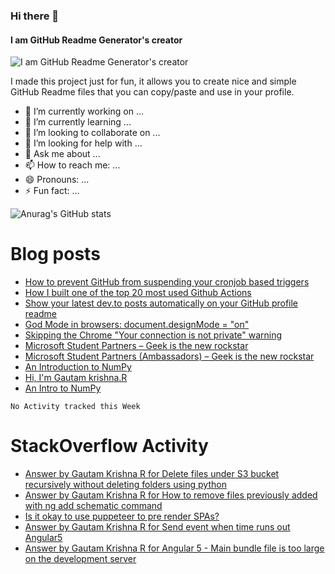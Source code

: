 <!-- **TiG000/TiG000** is a ✨ _special_ ✨ repository because its `README.md` (this file) appears on your GitHub profile. -->
### Hi there 👋
#### I am GitHub Readme Generator's creator
![I am GitHub Readme Generator's creator](https://arturssmirnovs.github.io/github-profile-readme-generator/images/banner.png)

I made this project just for fun, it allows you to create nice and simple GitHub Readme files that you can copy/paste and use in your profile.

- 🔭 I’m currently working on ...
- 🌱 I’m currently learning ...
- 👯 I’m looking to collaborate on ...
- 🤔 I’m looking for help with ...
- 💬 Ask me about ...
- 📫 How to reach me: ...
- 😄 Pronouns: ...
- ⚡ Fun fact: ...
<!-- [![Anurag's GitHub stats](https://github-readme-stats.vercel.app/api?username=TiG000)](https://github.com/anuraghazra/github-readme-stats) -->
![Anurag's GitHub stats](https://github-readme-stats.vercel.app/api?username=TiG000&show_icons=true&theme=prussian)
<!-- [![Top Langs](https://github-readme-stats.vercel.app/api/top-langs/?username=TiG000&layout=compact)](https://github.com/anuraghazra/github-readme-stats) -->
<!-- [![Omid Nikrah Medium](https://github-readme-medium.vercel.app/?username=TiG000)](https://medium.com/@omidnikrah) -->
# Blog posts
<!-- BLOG-POST-LIST:START -->
- [How to prevent GitHub from suspending your cronjob based triggers](https://dev.to/gautamkrishnar/how-to-prevent-github-from-suspending-your-cronjob-based-triggers-knf)
- [How I built one of the top 20 most used Github Actions](https://www.gautamkrishnar.com/how-i-built-one-of-the-top-20-most-used-github-actions/)
- [Show your latest dev.to posts automatically on your GitHub profile readme](https://dev.to/gautamkrishnar/show-your-latest-dev-to-posts-automatically-in-your-github-profile-readme-3nk8)
- [God Mode in browsers: document.designMode = &quot;on&quot;](https://dev.to/gautamkrishnar/god-mode-in-browsers-document-designmode-on-2pmo)
- [Skipping the Chrome &quot;Your connection is not private&quot; warning](https://dev.to/gautamkrishnar/quickbits-1-skipping-the-chrome-your-connection-is-not-private-warning-4kp1)
- [Microsoft Student Partners – Geek is the new rockstar](https://dev.to/gautamkrishnar/microsoft-student-partners--geek-is-the-new-rockstar)
- [Microsoft Student Partners &lpar;Ambassadors&rpar; – Geek is the new rockstar](https://www.gautamkrishnar.com/microsoft-student-partners/)
- [An Introduction to NumPy](https://dev.to/gautamkrishnar/an-introduction-to-numpy)
- [Hi, I&#39;m Gautam krishna.R](https://dev.to/gautamkrishnar/hi-im-gautam-krishnar)
- [An Intro to NumPy](https://www.gautamkrishnar.com/an-intro-to-numpy/)
<!-- BLOG-POST-LIST:END -->

<!--START_SECTION:waka-->
```text
No Activity tracked this Week
```
<!--END_SECTION:waka-->

# StackOverflow Activity
<!-- STACKOVERFLOW:START -->
- [Answer by Gautam Krishna R for Delete files under S3 bucket recursively without deleting folders using python](https://stackoverflow.com/questions/63991288/delete-files-under-s3-bucket-recursively-without-deleting-folders-using-python/63991362#63991362)
- [Answer by Gautam Krishna R for How to remove files previously added with ng add schematic command](https://stackoverflow.com/questions/57654689/how-to-remove-files-previously-added-with-ng-add-schematic-command/57655411#57655411)
- [Is it okay to use puppeteer to pre render SPAs?](https://stackoverflow.com/questions/50207220/is-it-okay-to-use-puppeteer-to-pre-render-spas)
- [Answer by Gautam Krishna R for Send event when time runs out Angular5](https://stackoverflow.com/questions/50190382/send-event-when-time-runs-out-angular5/50190962#50190962)
- [Answer by Gautam Krishna R for Angular 5 - Main bundle file is too large on the development server](https://stackoverflow.com/questions/49687569/angular-5-main-bundle-file-is-too-large-on-the-development-server/49687624#49687624)
<!-- STACKOVERFLOW:END -->
